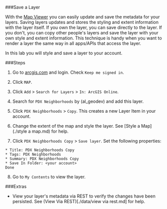 ###Save a Layer

With the [Map Viewer](http://doc.arcgis.com/en/arcgis-online/use-maps/view-maps.htm) you can easily update and save the metadata for your layers. Saving layers updates and stores the styling and extent information with the layer itself. If you own the layer, you can save directly to the layer. If you don't, you can copy other people's layers and save the layer with your own style and extent information. This technique is handy when you want to render a layer the same way in all apps/APIs that access the layer.

In this lab you will style and save a layer to your account.

###Steps

1. Go to [arcgis.com](http://www.arcgis.com) and login. Check `Keep me signed in`.

2. Click `MAP`.

3. Click `Add` > `Search for Layers` > `In: ArcGIS Online`.

4. Search for `PDX Neighborhoods` by (al_geodev) and add this layer.

5. Click `PDX Neighborhoods` > `Copy`. This creates a new Layer Item in your account.

6. Change the extent of the map and style the layer. See [Style a Map](./style a map.md) for help.

7. Click `PDX Neighborhoods Copy` > `Save layer`. Set the following properties:

 ```
 * Title: PDX Neighborhoods Copy
 * Tags: PDX Neighborhoods
 * Summary: PDX Neighborhoods Copy
 * Save In Folder: <your account>
 Done
 ```

8. Go to `My Contents` to view the layer.

###Extras
* View your layer's metadata via REST to verify the changes have been persisted. See (View Via REST)[./data/view via rest.md] for help.